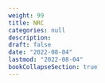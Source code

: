 ```yaml
---
weight: 99
title: NRC
categories: null
description: 
draft: false
date: "2022-08-04"
lastmod: "2022-08-04"
bookCollapseSection: true
---
```


